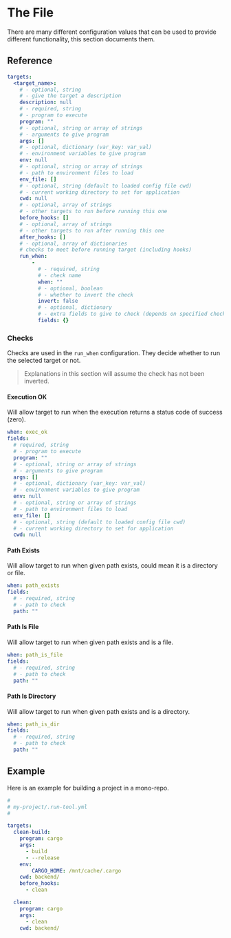 # The File
There are many different configuration values that can be used to provide different functionality, this section documents them.


## Reference

```yaml
targets:
  <target_name>:
    # - optional, string
    # - give the target a description
    description: null
    # - required, string
    # - program to execute
    program: ""
    # - optional, string or array of strings
    # - arguments to give program
    args: []
    # - optional, dictionary (var_key: var_val)
    # - environment variables to give program
    env: null
    # - optional, string or array of strings
    # - path to environment files to load
    env_file: []
    # - optional, string (default to loaded config file cwd)
    # - current working directory to set for application
    cwd: null
    # - optional, array of strings
    # - other targets to run before running this one
    before_hooks: []
    # - optional, array of strings
    # - other targets to run after running this one
    after_hooks: []
    # - optional, array of dictionaries
    # checks to meet before running target (including hooks)
    run_when:
        -
          # - required, string
          # - check name
          when: ""
          # - optional, boolean
          # - whether to invert the check
          invert: false
          # - optional, dictionary
          # - extra fields to give to check (depends on specified check)
          fields: {}
```

### Checks
Checks are used in the `run_when` configuration. They decide whether to run the selected target or not.

> Explanations in this section will assume the check has not been inverted.

#### Execution OK
Will allow target to run when the execution returns a status code of success (zero).

```yaml
when: exec_ok
fields:
  # required, string
  # - program to execute
  program: ""
  # - optional, string or array of strings
  # - arguments to give program
  args: []
  # - optional, dictionary (var_key: var_val)
  # - environment variables to give program
  env: null
  # - optional, string or array of strings
  # - path to environment files to load
  env_file: []
  # - optional, string (default to loaded config file cwd)
  # - current working directory to set for application
  cwd: null
```

#### Path Exists
Will allow target to run when given path exists, could mean it is a directory or file.

```yaml
when: path_exists
fields:
  # - required, string
  # - path to check
  path: ""
```

#### Path Is File
Will allow target to run when given path exists and is a file.

```yaml
when: path_is_file
fields:
  # - required, string
  # - path to check
  path: ""
```

#### Path Is Directory
Will allow target to run when given path exists and is a directory.

```yaml
when: path_is_dir
fields:
  # - required, string
  # - path to check
  path: ""
```


## Example
Here is an example for building a project in a mono-repo.

```yaml
#
# my-project/.run-tool.yml
#

targets:
  clean-build:
    program: cargo
    args:
      - build
      - --release
    env:
        CARGO_HOME: /mnt/cache/.cargo
    cwd: backend/
    before_hooks:
      - clean

  clean:
    program: cargo
    args:
      - clean
    cwd: backend/
```
